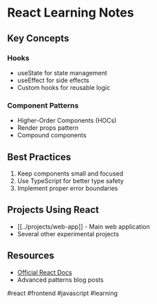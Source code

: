 # React Learning Notes

## Key Concepts

### Hooks
- useState for state management
- useEffect for side effects
- Custom hooks for reusable logic

### Component Patterns
- Higher-Order Components (HOCs)
- Render props pattern
- Compound components

## Best Practices
1. Keep components small and focused
2. Use TypeScript for better type safety
3. Implement proper error boundaries

## Projects Using React
- [[../projects/web-app]] - Main web application
- Several other experimental projects

## Resources
- [Official React Docs](https://reactjs.org)
- Advanced patterns blog posts

#react #frontend #javascript #learning